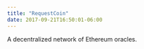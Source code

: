 ```yaml
---
title: "RequestCoin"
date: 2017-09-21T16:50:01-06:00
---
```

A decentralized network of Ethereum oracles.
